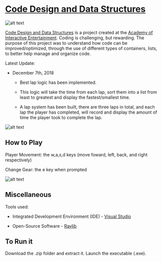 # [Code Design and Data Structures](https://asgith.github.io/aie-code-design-and-data-structures-page)

![alt text](https://asgith.github.io/images/aie/code-design-and-data-strucutres-01.png "Code Design and Data Structures Screenshot")

[Code Design and Data Structures](https://asgith.github.io/aie-code-design-and-data-structures-page) is a project created at the [Academy of Interactive Entertainment](https://seattle.aie.edu/campuses/seattle/). Coding is challenging, but rewarding. The purpose of this project was to understand how code can be improved/optimized, through the use of different types of containers, lists, to better help manage and organize code.

Latest Update:

* December 7th, 2018
  - Best lap logic has been implemented.
  - This logic will take the time from each lap, sort them into a list from least to greatest and display the fastest/smallest time.

  - A lap system has been built, there are three laps in total, and each lap the player has completed, will record and display the amount of time the player took to complete the lap.

![alt text](https://asgith.github.io/images/aie/code-design-and-data-strucutres-03.png "Code Design and Data Structures Screenshot")

## How to Play

Player Movement: the w,a,s,d keys (move foward, left, back, and right respectively)

Change Gear: the e key when prompted

![alt text](https://asgith.github.io/images/aie/code-design-and-data-strucutres-02.png "Code Design and Data Structures Screenshot")

## Miscellaneous

Tools used:

* Integrated Development Environment (IDE) - [Visual Studio](https://visualstudio.microsoft.com/)

* Open-Source Software - [Raylib](https://www.raylib.com/)

## To Run it

Download the .zip folder and extract it. Launch the executable (.exe).
